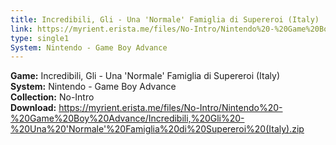 ```yaml
---
title: Incredibili, Gli - Una 'Normale' Famiglia di Supereroi (Italy)
link: https://myrient.erista.me/files/No-Intro/Nintendo%20-%20Game%20Boy%20Advance/Incredibili,%20Gli%20-%20Una%20'Normale'%20Famiglia%20di%20Supereroi%20(Italy).zip
type: single1
System: Nintendo - Game Boy Advance
---
```

<b>Game:</b> Incredibili, Gli - Una 'Normale' Famiglia di Supereroi (Italy)<br>
<b>System:</b> Nintendo - Game Boy Advance<br>
<b>Collection:</b> No-Intro<br>
<b>Download:</b> https://myrient.erista.me/files/No-Intro/Nintendo%20-%20Game%20Boy%20Advance/Incredibili,%20Gli%20-%20Una%20'Normale'%20Famiglia%20di%20Supereroi%20(Italy).zip